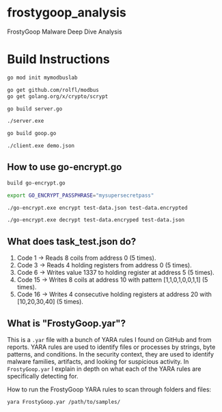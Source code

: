 # frostygoop_analysis
FrostyGoop Malware Deep Dive Analysis

# Build Instructions
```sh
go mod init mymodbuslab
```

```sh
go get github.com/rolfl/modbus
go get golang.org/x/crypto/scrypt
```

```sh
go build server.go
```

```sh 
./server.exe
```

```sh
go build goop.go
```

```sh
./client.exe demo.json
```

## How to use go-encrypt.go
```sh
build go-encrypt.go
```

```sh
export GO_ENCRYPT_PASSPHRASE="mysupersecretpass"
```

```sh
./go-encrypt.exe encrypt test-data.json test-data.encrypted
```

```sh
./go-encrypt.exe decrypt test-data.encryped test-data.json
```



## What does task_test.json do?
1. Code 1 → Reads 8 coils from address 0 (5 times).
2. Code 3 → Reads 4 holding registers from address 0 (5 times).
3. Code 6 → Writes value 1337 to holding register at address 5 (5 times).
4. Code 15 → Writes 8 coils at address 10 with pattern [1,1,0,1,0,0,1,1] (5 times).
5. Code 16 → Writes 4 consecutive holding registers at address 20 with [10,20,30,40] (5 times).


## What is "FrostyGoop.yar"?
This is a `.yar` file with a bunch of YARA rules I found on GitHub and from reports. YARA rules are used to identify files or processes by strings, byte patterns, and conditions. In the security context, they are used to identify malware families, artifacts, and looking for suspicious activity. In `FrostyGoop.yar` I explain in depth on what each of the YARA rules are specifically detecting for.

How to run the FrostyGoop YARA rules to scan through folders and files:
```sh
yara FrostyGoop.yar /path/to/samples/
```